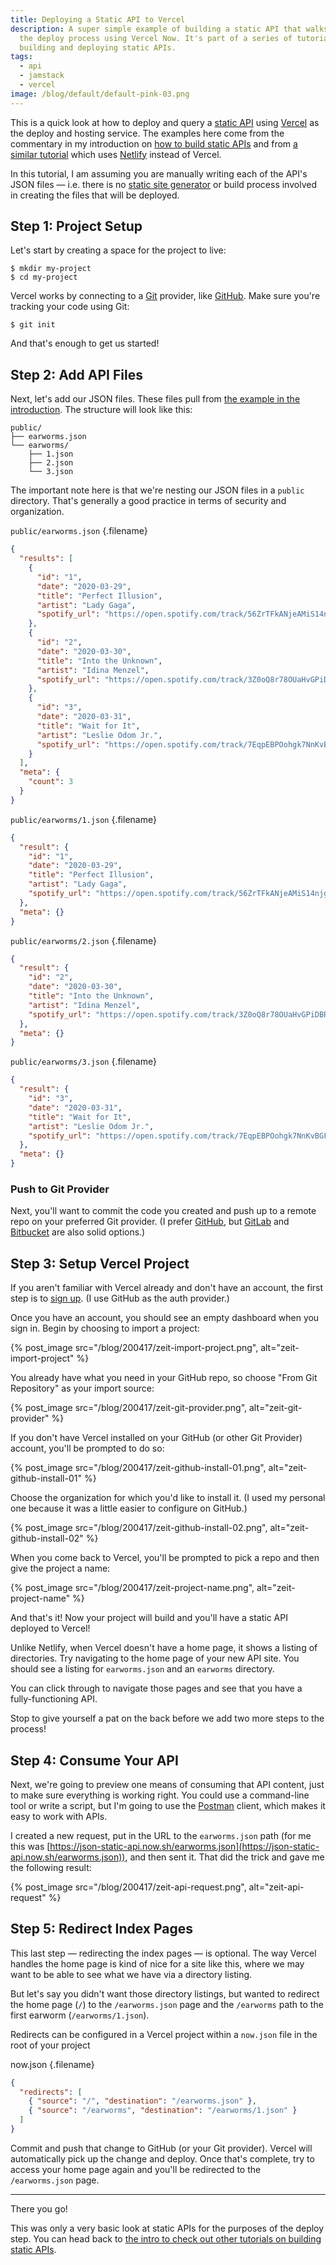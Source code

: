 ```yaml
---
title: Deploying a Static API to Vercel
description: A super simple example of building a static API that walks through
  the deploy process using Vercel Now. It's part of a series of tutorials on
  building and deploying static APIs.
tags:
  - api
  - jamstack
  - vercel
image: /blog/default/default-pink-03.png
---
```


This is a quick look at how to deploy and query a [static API](/blog/lets-talk-about-static-apis/) using [Vercel](https://vercel.com/) as the deploy and hosting service. The examples here come from the commentary in my introduction on [how to build static APIs](/blog/how-to-build-static-api/) and from [a similar tutorial](/blog/deploy-static-api-netlify/) which uses [Netlify](/blog/wtf-is-netlify/) instead of Vercel.

In this tutorial, I am assuming you are manually writing each of the API's JSON files — i.e. there is no [static site generator](https://www.staticgen.com/) or build process involved in creating the files that will be deployed.

## Step 1: Project Setup

Let's start by creating a space for the project to live:

    $ mkdir my-project
    $ cd my-project

Vercel works by connecting to a [Git](https://git-scm.com/) provider, like [GitHub](https://github.com/). Make sure you're tracking your code using Git:

    $ git init

And that's enough to get us started!

## Step 2: Add API Files

Next, let's add our JSON files. These files pull from [the example in the introduction](/blog/how-to-build-static-api/). The structure will look like this:

```
public/
├── earworms.json
└── earworms/
    ├── 1.json
    ├── 2.json
    └── 3.json
```

The important note here is that we're nesting our JSON files in a `public` directory. That's generally a good practice in terms of security and organization.

`public/earworms.json` {.filename}

```json
{
  "results": [
    {
      "id": "1",
      "date": "2020-03-29",
      "title": "Perfect Illusion",
      "artist": "Lady Gaga",
      "spotify_url": "https://open.spotify.com/track/56ZrTFkANjeAMiS14njg4E?si=oaaJCMbiTw2NqYK-L7CSEQ"
    },
    {
      "id": "2",
      "date": "2020-03-30",
      "title": "Into the Unknown",
      "artist": "Idina Menzel",
      "spotify_url": "https://open.spotify.com/track/3Z0oQ8r78OUaHvGPiDBR3W?si=__mISyOgTCy0nzyoumBiUg"
    },
    {
      "id": "3",
      "date": "2020-03-31",
      "title": "Wait for It",
      "artist": "Leslie Odom Jr.",
      "spotify_url": "https://open.spotify.com/track/7EqpEBPOohgk7NnKvBGFWo?si=eceqQWGATkO1HJ7n-gKOEQ"
    }
  ],
  "meta": {
    "count": 3
  }
}
```

`public/earworms/1.json` {.filename}

```json
{
  "result": {
    "id": "1",
    "date": "2020-03-29",
    "title": "Perfect Illusion",
    "artist": "Lady Gaga",
    "spotify_url": "https://open.spotify.com/track/56ZrTFkANjeAMiS14njg4E?si=oaaJCMbiTw2NqYK-L7CSEQ"
  },
  "meta": {}
}
```

`public/earworms/2.json` {.filename}

```json
{
  "result": {
    "id": "2",
    "date": "2020-03-30",
    "title": "Into the Unknown",
    "artist": "Idina Menzel",
    "spotify_url": "https://open.spotify.com/track/3Z0oQ8r78OUaHvGPiDBR3W?si=__mISyOgTCy0nzyoumBiUg"
  },
  "meta": {}
}
```

`public/earworms/3.json` {.filename}

```json
{
  "result": {
    "id": "3",
    "date": "2020-03-31",
    "title": "Wait for It",
    "artist": "Leslie Odom Jr.",
    "spotify_url": "https://open.spotify.com/track/7EqpEBPOohgk7NnKvBGFWo?si=eceqQWGATkO1HJ7n-gKOEQ"
  },
  "meta": {}
}
```

### Push to Git Provider

Next, you'll want to commit the code you created and push up to a remote repo on your preferred Git provider. (I prefer [GitHub](https://github.com/), but [GitLab](https://about.gitlab.com/) and [Bitbucket](https://bitbucket.org/product) are also solid options.)

## Step 3: Setup Vercel Project

If you aren't familiar with Vercel already and don't have an account, the first step is to [sign up](https://zeit.co/signup). (I use GitHub as the auth provider.)

Once you have an account, you should see an empty dashboard when you sign in. Begin by choosing to import a project:

{% post_image
    src="/blog/200417/zeit-import-project.png",
    alt="zeit-import-project" %}

You already have what you need in your GitHub repo, so choose "From Git Repository" as your import source:

{% post_image
    src="/blog/200417/zeit-git-provider.png",
    alt="zeit-git-provider" %}

If you don't have Vercel installed on your GitHub (or other Git Provider) account, you'll be prompted to do so:

{% post_image
    src="/blog/200417/zeit-github-install-01.png",
    alt="zeit-github-install-01" %}

Choose the organization for which you'd like to install it. (I used my personal one because it was a little easier to configure on GitHub.)

{% post_image
    src="/blog/200417/zeit-github-install-02.png",
    alt="zeit-github-install-02" %}

When you come back to Vercel, you'll be prompted to pick a repo and then give the project a name:

{% post_image
    src="/blog/200417/zeit-project-name.png",
    alt="zeit-project-name" %}

And that's it! Now your project will build and you'll have a static API deployed to Vercel!

Unlike Netlify, when Vercel doesn't have a home page, it shows a listing of directories. Try navigating to the home page of your new API site. You should see a listing for `earworms.json` and an `earworms` directory.

You can click through to navigate those pages and see that you have a fully-functioning API.

Stop to give yourself a pat on the back before we add two more steps to the process!

## Step 4: Consume Your API

Next, we're going to preview one means of consuming that API content, just to make sure everything is working right. You could use a command-line tool or write a script, but I'm going to use the [Postman](https://www.postman.com/) client, which makes it easy to work with APIs.

I created a new request, put in the URL to the `earworms.json` path (for me this was [https://json-static-api.now.sh/earworms.json](https://json-static-api.now.sh/earworms.json)), and then sent it. That did the trick and gave me the following result:

{% post_image
    src="/blog/200417/zeit-api-request.png",
    alt="zeit-api-request" %}

## Step 5: Redirect Index Pages

This last step — redirecting the index pages — is optional. The way Vercel handles the home page is kind of nice for a site like this, where we may want to be able to see what we have via a directory listing.

But let's say you didn't want those directory listings, but wanted to redirect the home page (`/`) to the `/earworms.json` page and the `/earworms` path to the first earworm (`/earworms/1.json`).

Redirects can be configured in a Vercel project within a `now.json` file in the root of your project

now.json {.filename}

```json
{
  "redirects": [
    { "source": "/", "destination": "/earworms.json" },
    { "source": "/earworms", "destination": "/earworms/1.json" }
  ]
}
```

Commit and push that change to GitHub (or your Git provider). Vercel will automatically pick up the change and deploy. Once that's complete, try to access your home page again and you'll be redirected to the `/earworms.json` page.

---

There you go!

This was only a very basic look at static APIs for the purposes of the deploy step. You can head back to [the intro to check out other tutorials on building static APIs](/blog/how-to-build-static-api#tutorials).
